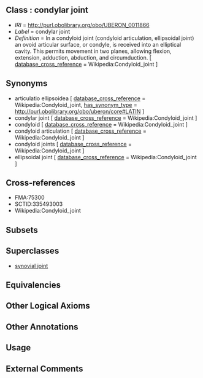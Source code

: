 
## Class : condylar joint

 * *IRI* = http://purl.obolibrary.org/obo/UBERON_0011866
 * *Label* = condylar joint
 * *Definition* = In a condyloid joint (condyloid articulation, ellipsoidal joint) an ovoid articular surface, or condyle, is received into an elliptical cavity. This permits movement in two planes, allowing flexion, extension, adduction, abduction, and circumduction. [ [database_cross_reference](../../ef/oboInOwl#hasDbXref.md) = Wikipedia:Condyloid_joint ]

## Synonyms

 * articulatio ellipsoidea [ [database_cross_reference](../../ef/oboInOwl#hasDbXref.md) = Wikipedia:Condyloid_joint, [has_synonym_type](../../pe/oboInOwl#hasSynonymType.md) = http://purl.obolibrary.org/obo/uberon/core#LATIN ]
 * condylar joint [ [database_cross_reference](../../ef/oboInOwl#hasDbXref.md) = Wikipedia:Condyloid_joint ]
 * condyloid [ [database_cross_reference](../../ef/oboInOwl#hasDbXref.md) = Wikipedia:Condyloid_joint ]
 * condyloid articulation [ [database_cross_reference](../../ef/oboInOwl#hasDbXref.md) = Wikipedia:Condyloid_joint ]
 * condyloid joints [ [database_cross_reference](../../ef/oboInOwl#hasDbXref.md) = Wikipedia:Condyloid_joint ]
 * ellipsoidal joint [ [database_cross_reference](../../ef/oboInOwl#hasDbXref.md) = Wikipedia:Condyloid_joint ]

## Cross-references

 * FMA:75300
 * SCTID:335493003
 * Wikipedia:Condyloid_joint

## Subsets


## Superclasses

 * [synovial joint](../../UBERON/17/UBERON_0002217.md)

## Equivalencies


## Other Logical Axioms


## Other Annotations


## Usage


## External Comments

